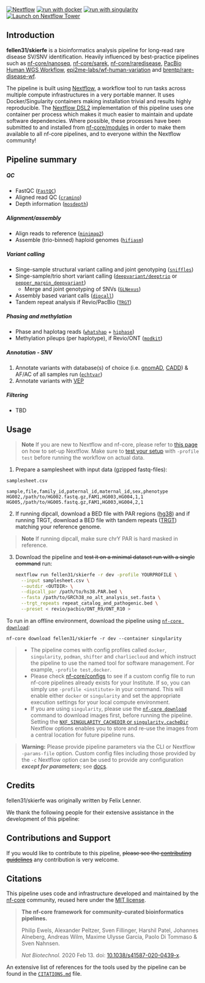 <!-- [![Cite with Zenodo](http://img.shields.io/badge/DOI-10.5281/zenodo.XXXXXXX-1073c8?labelColor=000000)](https://doi.org/10.5281/zenodo.XXXXXXX) -->

[![Nextflow](https://img.shields.io/badge/nextflow%20DSL2-%E2%89%A522.10.1-23aa62.svg)](https://www.nextflow.io/)
[![run with docker](https://img.shields.io/badge/run%20with-docker-0db7ed?labelColor=000000&logo=docker)](https://www.docker.com/)
[![run with singularity](https://img.shields.io/badge/run%20with-singularity-1d355c.svg?labelColor=000000)](https://sylabs.io/docs/)
[![Launch on Nextflow Tower](https://img.shields.io/badge/Launch%20%F0%9F%9A%80-Nextflow%20Tower-%234256e7)](https://tower.nf/launch?pipeline=https://github.com/fellen31/skierfe)

## Introduction

**fellen31/skierfe** is a bioinformatics analysis pipeline for long-read rare disease SV/SNV identification. Heavily influenced by best-practice pipelines such as [nf-core/nanoseq](https://github.com/nf-core/nanoseq), [nf-core/sarek](https://nf-co.re/sarek), [nf-core/raredisease](https://nf-co.re/raredisease), [PacBio Human WGS Workflow](https://github.com/PacificBiosciences/pb-human-wgs-workflow-snakemake), [epi2me-labs/wf-human-variation](https://github.com/epi2me-labs/wf-human-variation) and [brentp/rare-disease-wf](https://github.com/brentp/rare-disease-wf).

The pipeline is built using [Nextflow](https://www.nextflow.io), a workflow tool to run tasks across multiple compute infrastructures in a very portable manner. It uses Docker/Singularity containers making installation trivial and results highly reproducible. The [Nextflow DSL2](https://www.nextflow.io/docs/latest/dsl2.html) implementation of this pipeline uses one container per process which makes it much easier to maintain and update software dependencies. Where possible, these processes have been submitted to and installed from [nf-core/modules](https://github.com/nf-core/modules) in order to make them available to all nf-core pipelines, and to everyone within the Nextflow community!

<!-- TODO nf-core: Add full-sized test dataset and amend the paragraph below if applicable -->

<!-- On release, automated continuous integration tests run the pipeline on a full-sized dataset on the AWS cloud infrastructure. This ensures that the pipeline runs on AWS, has sensible resource allocation defaults set to run on real-world datasets, and permits the persistent storage of results to benchmark between pipeline releases and other analysis sources.
-->

## Pipeline summary

##### QC
- FastQC ([`FastQC`](http://www.bioinformatics.babraham.ac.uk/projects/fastqc/))
- Aligned read QC ([`cramino`](https://github.com/wdecoster/cramino))
- Depth information ([`mosdepth`](https://github.com/brentp/mosdepth))

##### Alignment/assembly
- Align reads to reference ([`minimap2`](https://github.com/lh3/minimap2))
- Assemble (trio-binned) haploid genomes ([`hifiasm`](https://github.com/chhylp123/hifiasm))

##### Variant calling
- Singe-sample structural variant calling and joint genotyping ([`sniffles`](https://github.com/fritzsedlazeck/Sniffles))
- Singe-sample/trio short variant calling ([`deepvariant/deeptrio`](https://github.com/google/deepvariant) or [`pepper_margin_deepvariant`](https://github.com/kishwarshafin/pepper))
    - Merge and joint genotyping of SNVs ([`GLNexus`](https://github.com/dnanexus-rnd/GLnexus))
- Assembly based variant calls ([`dipcall`](https://github.com/lh3/dipcall))
- Tandem repeat analysis if Revio/PacBio ([`TRGT`](https://github.com/PacificBiosciences/trgt/tree/main))


##### Phasing and methylation
- Phase and haplotag reads ([`whatshap`](https://github.com/whatshap/whatshap) + [`hiphase`](https://github.com/PacificBiosciences/HiPhase))
- Methylation pileups (per haplotype), if Revio/ONT ([`modkit`](https://github.com/nanoporetech/modkit))

##### Annotation - SNV
1. Annotate variants with database(s) of choice (i.e. [gnomAD](https://gnomad.broadinstitute.org), [CADD](https://cadd.gs.washington.edu)) & AF/AC of all samples run ([`echtvar`](https://github.com/brentp/echtvar))
2. Annotate variants with [VEP](https://github.com/Ensembl/ensembl-vep)


##### Filtering

- TBD

## Usage

> **Note**
> If you are new to Nextflow and nf-core, please refer to [this page](https://nf-co.re/docs/usage/installation) on how
> to set-up Nextflow. Make sure to [test your setup](https://nf-co.re/docs/usage/introduction#how-to-run-a-pipeline)
> with `-profile test` before running the workflow on actual data.

1. Prepare a samplesheet with input data (gzipped fastq-files):

`samplesheet.csv`
```
sample,file,family_id,paternal_id,maternal_id,sex,phenotype
HG002,/path/to/HG002.fastq.gz,FAM1,HG003,HG004,1,1
HG005,/path/to/HG005.fastq.gz,FAM1,HG003,HG004,2,1
```

2. If running dipcall, download a BED file with PAR regions ([hg38](https://raw.githubusercontent.com/lh3/dipcall/master/data/hs38.PAR.bed)) and if running TRGT, download a BED file with tandem repeats ([TRGT](https://github.com/PacificBiosciences/trgt/tree/main/repeats)) matching your reference genome.

> **Note** If running dipcall, make sure chrY PAR is hard masked in reference.

3. Download the pipeline and ~~test it on a minimal dataset run with a single command~~ run:

   ```bash
   nextflow run fellen31/skierfe -r dev -profile YOURPROFILE \
     --input samplesheet.csv \
     --outdir <OUTDIR> \
     --dipcall_par /path/to/hs38.PAR.bed \
     --fasta /path/to/GRCh38_no_alt_analysis_set.fasta \
     --trgt_repeats repeat_catalog_and_pathogenic.bed \
     --preset < revio/pacbio/ONT_R9/ONT_R10 >
   ```

To run in an offline environment, download the pipeline using [`nf-core download`](https://nf-co.re/tools/#downloading-pipelines-for-offline-use):

   ```
   nf-core download fellen31/skierfe -r dev --container singularity
   ```

   > - The pipeline comes with config profiles called `docker`, `singularity`, `podman`, `shifter` and `charliecloud` and which instruct the pipeline to use the named tool for software management. For example, `-profile test,docker`.
   > - Please check [nf-core/configs](https://github.com/nf-core/configs#documentation) to see if a custom config file to run nf-core pipelines already exists for your Institute. If so, you can simply use `-profile <institute>` in your command. This will enable either `docker` or `singularity` and set the appropriate execution settings for your local compute environment.
   > - If you are using `singularity`, please use the [`nf-core download`](https://nf-co.re/tools/#downloading-pipelines-for-offline-use) command to download images first, before running the pipeline. Setting the [`NXF_SINGULARITY_CACHEDIR` or `singularity.cacheDir`](https://www.nextflow.io/docs/latest/singularity.html?#singularity-docker-hub) Nextflow options enables you to store and re-use the images from a central location for future pipeline runs.

> **Warning:**
> Please provide pipeline parameters via the CLI or Nextflow `-params-file` option. Custom config files including those
> provided by the `-c` Nextflow option can be used to provide any configuration _**except for parameters**_;
> see [docs](https://nf-co.re/usage/configuration#custom-configuration-files).

## Credits

fellen31/skierfe was originally written by Felix Lenner.

We thank the following people for their extensive assistance in the development of this pipeline:

## Contributions and Support

If you would like to contribute to this pipeline, ~~please see the [contributing guidelines](.github/CONTRIBUTING.md)~~ any contribution is very welcome.

## Citations

<!-- TODO nf-core: Add bibliography of tools and data used in your pipeline -->

This pipeline uses code and infrastructure developed and maintained by the [nf-core](https://nf-co.re) community, reused here under the [MIT license](https://github.com/nf-core/tools/blob/master/LICENSE).

> **The nf-core framework for community-curated bioinformatics pipelines.**
>
> Philip Ewels, Alexander Peltzer, Sven Fillinger, Harshil Patel, Johannes Alneberg, Andreas Wilm, Maxime Ulysse Garcia, Paolo Di Tommaso & Sven Nahnsen.
>
> _Nat Biotechnol._ 2020 Feb 13. doi: [10.1038/s41587-020-0439-x](https://dx.doi.org/10.1038/s41587-020-0439-x).

An extensive list of references for the tools used by the pipeline can be found in the [`CITATIONS.md`](CITATIONS.md) file.
